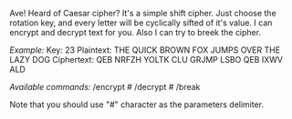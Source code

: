 Ave!
Heard of Caesar cipher?
It's a simple shift cipher. Just choose the rotation key, and every letter will be cyclically sifted of it's value.
I can encrypt and decrypt text for you. Also I can try to breek the cipher.

*Example:*
Key: 23
Plaintext:  THE QUICK BROWN FOX JUMPS OVER THE LAZY DOG
Ciphertext: QEB NRFZH YOLTK CLU GRJMP LSBO QEB IXWV ALD

*Available commands:*
/encrypt <text> # <key>
/decrypt <text> # <key>
/break <encrypted-text>

Note that you should use "#" character as the parameters delimiter.
